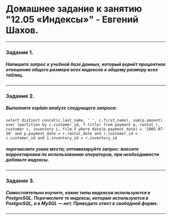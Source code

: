 # Домашнее задание к занятию "12.05 «Индексы»" - Евгений Шахов.
---
### Задание 1.
##### Напишите запрос к учебной базе данных, который вернёт процентное отношение общего размера всех индексов к общему размеру всех таблиц.


---
### Задание 2.
##### Выполните explain analyze следующего запроса:
`select distinct concat(c.last_name, ' ', c.first_name), sum(p.amount) over (partition by c.customer_id, f.title)
from payment p, rental r, customer c, inventory i, film f
where date(p.payment_date) = '2005-07-30' and p.payment_date = r.rental_date and r.customer_id = c.customer_id and i.inventory_id = r.inventory_id`
##### перечислите узкие места; оптимизируйте запрос: внесите корректировки по использованию операторов, при необходимости добавьте индексы.

---
### Задание 3. 
##### Самостоятельно изучите, какие типы индексов используются в PostgreSQL. Перечислите те индексы, которые используются в PostgreSQL, а в MySQL — нет. Приведите ответ в свободной форме.


---
